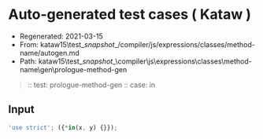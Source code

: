 # Auto-generated test cases ( Kataw )
- Regenerated: 2021-03-15
- From: kataw15\test\__snapshot__/compiler/js/expressions/classes/method-name/autogen.md
- Path: kataw15\test\__snapshot__\compiler\js\expressions\classes\method-name\gen\prologue-method-gen
> :: test: prologue-method-gen
> :: case: in
## Input

`````js
'use strict'; ({*in(x, y) {}});
`````
